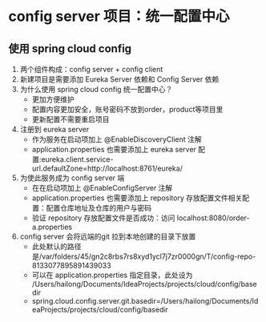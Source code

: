 # config server 项目：统一配置中心
## 使用 spring cloud config
1. 两个组件构成：config server + config client
2. 新建项目是需要添加 Eureka Server 依赖和 Config Server 依赖
3. 为什么使用 spring cloud config 统一配置中心？
    - 更加方便维护
    - 配置内容更加安全，账号密码不放到order，product等项目里
    - 更新配置不需要重启项目
4. 注册到 eureka server
    - 作为服务在启动项加上 @EnableDiscoveryClient 注解
    - application.properties 也需要添加上 eureka server 配置:eureka.client.service-url.defaultZone=http://localhost:8761/eureka/
5. 为使此服务成为 config server 端
    - 在在启动项加上 @EnableConfigServer 注解
    - application.properties 也需要添加上 repository 存放配置文件相关配置：配置仓库地址及仓库的用户与密码
    - 验证 repository 存放配置文件是否成功：访问 localhost:8080/order-a.properties
6. config server 会将远端的git 拉到本地创建的目录下放置
    - 此处默认的路径是/var/folders/45/gn2c8rbs7rs8xyd1ycl7j7zr0000gn/T/config-repo-8133077895891439033
    - 可以在 application.properties 指定目录，此处设为 /Users/hailong/Documents/IdeaProjects/projects/cloud/config/basedir
    - spring.cloud.config.server.git.basedir=/Users/hailong/Documents/IdeaProjects/projects/cloud/config/basedir


